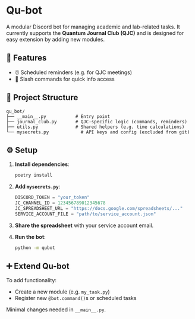 # Qu-bot

A modular Discord bot for managing academic and lab-related tasks. It currently supports the **Quantum Journal Club (QJC)** and is designed for easy extension by adding new modules.

## 🧠 Features

- ⏰ Scheduled reminders (e.g. for QJC meetings)
- 🔗 Slash commands for quick info access

## 📁 Project Structure

```
qu_bot/
├── __main__.py           # Entry point
├── journal_club.py       # QJC-specific logic (commands, reminders)
├── utils.py              # Shared helpers (e.g. time calculations)
└── mysecrets.py            # API keys and config (excluded from git)
```

## ⚙️ Setup

1. **Install dependencies**:

   ```bash
   poetry install
   ```

2. **Add `mysecrets.py`**:

   ```python
   DISCORD_TOKEN = "your_token"
   JC_CHANNEL_ID = 123456789012345678
   JC_SPREADSHEET_URL = "https://docs.google.com/spreadsheets/..."
   SERVICE_ACCOUNT_FILE = "path/to/service_account.json"
   ```

3. **Share the spreadsheet** with your service account email.

4. **Run the bot**:

   ```bash
   python -m qubot
   ```

## ➕ Extend Qu-bot

To add functionality:

- Create a new module (e.g. `my_task.py`)
- Register new `@bot.command()`s or scheduled tasks

Minimal changes needed in `__main__.py`.
